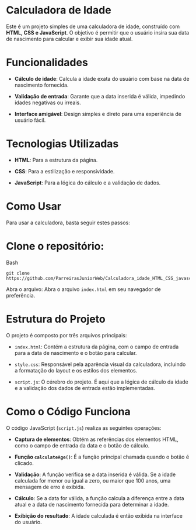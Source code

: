 # Calculadora de Idade
Este é um projeto simples de uma calculadora de idade, construído com **HTML, CSS e JavaScript**. O objetivo é permitir que o usuário insira sua data de nascimento para calcular e exibir sua idade atual.

# Funcionalidades
 - **Cálculo de idade**: Calcula a idade exata do usuário com base na data de nascimento fornecida.

 - **Validação de entrada**: Garante que a data inserida é válida, impedindo idades negativas ou irreais.

 - **Interface amigável**: Design simples e direto para uma experiência de usuário fácil.

# Tecnologias Utilizadas
 - **HTML**: Para a estrutura da página.

 - **CSS**: Para a estilização e responsividade.

 - **JavaScript**: Para a lógica do cálculo e a validação de dados.

# Como Usar
Para usar a calculadora, basta seguir estes passos:

# Clone o repositório:

Bash
```
git clone https://github.com/ParreirasJuniorWeb/Calculadora_idade_HTML_CSS_javascript.git
```
Abra o arquivo:
Abra o arquivo `index.html` em seu navegador de preferência.

# Estrutura do Projeto
O projeto é composto por três arquivos principais:

 - `index.html`: Contém a estrutura da página, com o campo de entrada para a data de nascimento e o botão para calcular.

 - `style.css`: Responsável pela aparência visual da calculadora, incluindo a formatação do layout e os estilos dos elementos.

 - `script.js`: O cérebro do projeto. É aqui que a lógica de cálculo da idade e a validação dos dados de entrada estão implementadas.

# Como o Código Funciona
O código JavaScript (`script.js`) realiza as seguintes operações:

 - **Captura de elementos**: Obtém as referências dos elementos HTML, como o campo de entrada da data e o botão de cálculo.

 - **Função `calculateAge()`**: É a função principal chamada quando o botão é clicado.

 - **Validação**: A função verifica se a data inserida é válida. Se a idade calculada for menor ou igual a zero, ou maior que 100 anos, uma mensagem de erro é exibida.

 - **Cálculo**: Se a data for válida, a função calcula a diferença entre a data atual e a data de nascimento fornecida para determinar a idade.

 - **Exibição do resultado**: A idade calculada é então exibida na interface do usuário.
